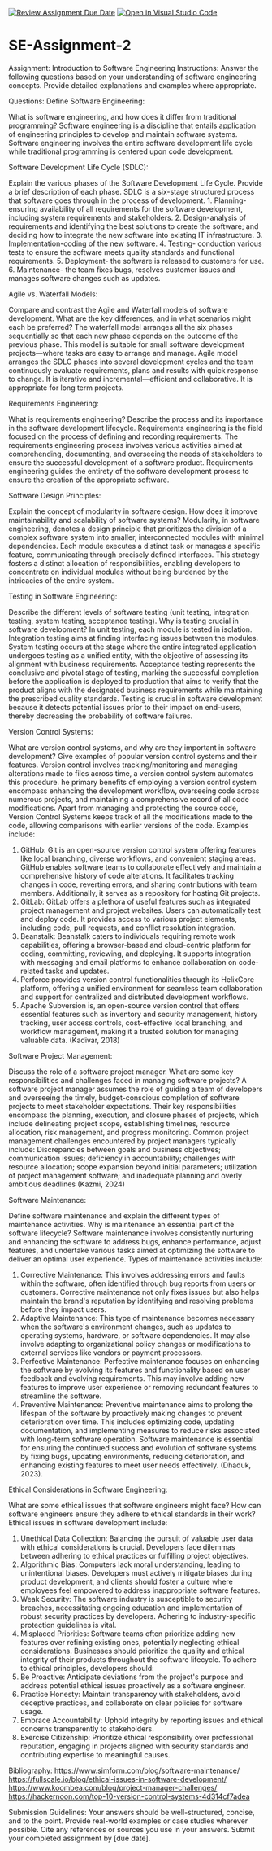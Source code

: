 [![Review Assignment Due Date](https://classroom.github.com/assets/deadline-readme-button-24ddc0f5d75046c5622901739e7c5dd533143b0c8e959d652212380cedb1ea36.svg)](https://classroom.github.com/a/-ucQIGTc)
[![Open in Visual Studio Code](https://classroom.github.com/assets/open-in-vscode-718a45dd9cf7e7f842a935f5ebbe5719a5e09af4491e668f4dbf3b35d5cca122.svg)](https://classroom.github.com/online_ide?assignment_repo_id=15245637&assignment_repo_type=AssignmentRepo)
# SE-Assignment-2
Assignment: Introduction to Software Engineering
Instructions:
Answer the following questions based on your understanding of software engineering concepts. Provide detailed explanations and examples where appropriate.

Questions:
Define Software Engineering:

What is software engineering, and how does it differ from traditional programming?
Software engineering is a discipline that entails application of engineering principles to develop and maintain software systems. Software engineering involves the entire software development life cycle while traditional programming is centered upon code development. 

Software Development Life Cycle (SDLC):

Explain the various phases of the Software Development Life Cycle. Provide a brief description of each phase.
SDLC is a six-stage structured process that software goes through in the process of development. 1. Planning- ensuring availability of all requirements for the software development, including system requirements and stakeholders. 2. Design-analysis of requirements and identifying the best solutions to create the software; and deciding how to integrate the new software into existing IT infrastructure. 3. Implementation-coding of the new software. 4. Testing- conduction various tests to ensure the software meets quality standards and functional requirements. 5. Deployment- the software is released to customers for use. 6. Maintenance- the team fixes bugs, resolves customer issues and manages software changes such as updates.

Agile vs. Waterfall Models:

Compare and contrast the Agile and Waterfall models of software development. What are the key differences, and in what scenarios might each be preferred?
The waterfall model arranges all the six phases sequentially so that each new phase depends on the outcome of the previous phase.  This model is suitable for small software development projects—where tasks are easy to arrange and manage. Agile model arranges the SDLC phases into several development cycles and the team continuously evaluate requirements, plans and results with quick response to change. It is iterative and incremental—efficient and collaborative. It is appropriate for long term projects.

Requirements Engineering:

What is requirements engineering? Describe the process and its importance in the software development lifecycle.
Requirements engineering is the field focused on the process of defining and recording requirements. The requirements engineering process involves various activities aimed at comprehending, documenting, and overseeing the needs of stakeholders to ensure the successful development of a software product. Requirements engineering guides the entirety of the software development process to ensure the creation of the appropriate software.

Software Design Principles:

Explain the concept of modularity in software design. How does it improve maintainability and scalability of software systems?
Modularity, in software engineering, denotes a design principle that prioritizes the division of a complex software system into smaller, interconnected modules with minimal dependencies. Each module executes a distinct task or manages a specific feature, communicating through precisely defined interfaces. This strategy fosters a distinct allocation of responsibilities, enabling developers to concentrate on individual modules without being burdened by the intricacies of the entire system.

Testing in Software Engineering:

Describe the different levels of software testing (unit testing, integration testing, system testing, acceptance testing). Why is testing crucial in software development?
In unit testing, each module is tested in isolation. Integration testing aims at finding interfacing issues between the modules. System testing occurs at the stage where the entire integrated application undergoes testing as a unified entity, with the objective of assessing its alignment with business requirements. Acceptance testing represents the conclusive and pivotal stage of testing, marking the successful completion before the application is deployed to production that aims to verify that the product aligns with the designated business requirements while maintaining the prescribed quality standards. Testing is crucial in software development because it detects potential issues prior to their impact on end-users, thereby decreasing the probability of software failures.

Version Control Systems:

What are version control systems, and why are they important in software development? Give examples of popular version control systems and their features.
Version control involves tracking/monitoring and managing alterations made to files across time, a version control system automates this procedure. he primary benefits of employing a version control system encompass enhancing the development workflow, overseeing code across numerous projects, and maintaining a comprehensive record of all code modifications. Apart from managing and protecting the source code, Version Control Systems keeps track of all the modifications made to the code, allowing comparisons with earlier versions of the code.
Examples include:
1.	GitHub: Git is an open-source version control system offering features like local branching, diverse workflows, and convenient staging areas. GitHub enables software teams to collaborate effectively and maintain a comprehensive history of code alterations. It facilitates tracking changes in code, reverting errors, and sharing contributions with team members. Additionally, it serves as a repository for hosting Git projects. 
2.	GitLab: GitLab offers a plethora of useful features such as integrated project management and project websites. Users can automatically test and deploy code. It provides access to various project elements, including code, pull requests, and conflict resolution integration.
3.	Beanstalk: Beanstalk caters to individuals requiring remote work capabilities, offering a browser-based and cloud-centric platform for coding, committing, reviewing, and deploying. It supports integration with messaging and email platforms to enhance collaboration on code-related tasks and updates. 
4.	Perforce provides version control functionalities through its HelixCore platform, offering a unified environment for seamless team collaboration and support for centralized and distributed development workflows. 
5.	Apache Subversion is, an open-source version control that offers essential features such as inventory and security management, history tracking, user access controls, cost-effective local branching, and workflow management, making it a trusted solution for managing valuable data. (Kadivar, 2018)

Software Project Management:

Discuss the role of a software project manager. What are some key responsibilities and challenges faced in managing software projects?
A software project manager assumes the role of guiding a team of developers and overseeing the timely, budget-conscious completion of software projects to meet stakeholder expectations. Their key responsibilities encompass the planning, execution, and closure phases of projects, which include delineating project scope, establishing timelines, resource allocation, risk management, and progress monitoring.
Common project management challenges encountered by project managers typically include: Discrepancies between goals and business objectives; communication issues; deficiency in accountability; challenges with resource allocation; scope expansion beyond initial parameters; utilization of project management software; and inadequate planning and overly ambitious deadlines (Kazmi, 2024)

Software Maintenance:

Define software maintenance and explain the different types of maintenance activities. Why is maintenance an essential part of the software lifecycle?
Software maintenance involves consistently nurturing and enhancing the software to address bugs, enhance performance, adjust features, and undertake various tasks aimed at optimizing the software to deliver an optimal user experience.
Types of maintenance activities include:
1.	Corrective Maintenance: This involves addressing errors and faults within the software, often identified through bug reports from users or customers. Corrective maintenance not only fixes issues but also helps maintain the brand's reputation by identifying and resolving problems before they impact users.
2.	Adaptive Maintenance: This type of maintenance becomes necessary when the software's environment changes, such as updates to operating systems, hardware, or software dependencies. It may also involve adapting to organizational policy changes or modifications to external services like vendors or payment processors.
3.	Perfective Maintenance: Perfective maintenance focuses on enhancing the software by evolving its features and functionality based on user feedback and evolving requirements. This may involve adding new features to improve user experience or removing redundant features to streamline the software.
4.	Preventive Maintenance: Preventive maintenance aims to prolong the lifespan of the software by proactively making changes to prevent deterioration over time. This includes optimizing code, updating documentation, and implementing measures to reduce risks associated with long-term software operation.
Software maintenance is essential for ensuring the continued success and evolution of software systems by fixing bugs, updating environments, reducing deterioration, and enhancing existing features to meet user needs effectively. (Dhaduk, 2023).

Ethical Considerations in Software Engineering:

What are some ethical issues that software engineers might face? How can software engineers ensure they adhere to ethical standards in their work?
Ethical issues in software development include:
1.	Unethical Data Collection: Balancing the pursuit of valuable user data with ethical considerations is crucial. Developers face dilemmas between adhering to ethical practices or fulfilling project objectives.
2.	Algorithmic Bias: Computers lack moral understanding, leading to unintentional biases. Developers must actively mitigate biases during product development, and clients should foster a culture where employees feel empowered to address inappropriate software features.
3.	Weak Security: The software industry is susceptible to security breaches, necessitating ongoing education and implementation of robust security practices by developers. Adhering to industry-specific protection guidelines is vital.
4.	Misplaced Priorities: Software teams often prioritize adding new features over refining existing ones, potentially neglecting ethical considerations. Businesses should prioritize the quality and ethical integrity of their products throughout the software lifecycle.
To adhere to ethical principles, developers should:
1.	Be Proactive: Anticipate deviations from the project's purpose and address potential ethical issues proactively as a software engineer.
2.	Practice Honesty: Maintain transparency with stakeholders, avoid deceptive practices, and collaborate on clear policies for software usage.
3.	Embrace Accountability: Uphold integrity by reporting issues and ethical concerns transparently to stakeholders.
4.	Exercise Citizenship: Prioritize ethical responsibility over professional reputation, engaging in projects aligned with security standards and contributing expertise to meaningful causes.

Bibliography:
https://www.simform.com/blog/software-maintenance/
https://fullscale.io/blog/ethical-issues-in-software-development/
https://www.koombea.com/blog/project-manager-challenges/
https://hackernoon.com/top-10-version-control-systems-4d314cf7adea



Submission Guidelines:
Your answers should be well-structured, concise, and to the point.
Provide real-world examples or case studies wherever possible.
Cite any references or sources you use in your answers.
Submit your completed assignment by [due date].